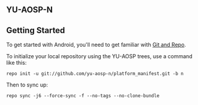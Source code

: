 YU-AOSP-N
--------- 
Getting Started
---------------

To get started with Android, you'll need to get familiar with [Git and Repo](http://source.android.com/source/using-repo.html).

To initialize your local repository using the YU-AOSP trees, use a command like this:

    repo init -u git://github.com/yu-aosp-n/platform_manifest.git -b n

Then to sync up:

    repo sync -j6 --force-sync -f --no-tags --no-clone-bundle


